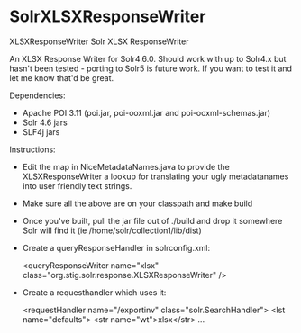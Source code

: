 # SolrXLSXResponseWriter
XLSXResponseWriter
Solr XLSX ResponseWriter 

An XLSX Response Writer for Solr4.6.0. Should work with up to Solr4.x but hasn't been tested - porting to Solr5 is future work. If you want to test it and let me know that'd be great.

Dependencies:
* Apache POI 3.11 (poi.jar, poi-ooxml.jar and poi-ooxml-schemas.jar)
* Solr 4.6 jars
* SLF4j jars


Instructions:
* Edit the map in NiceMetadataNames.java to provide the XLSXResponseWriter a lookup for translating your ugly metadatanames into user friendly text strings. 

* Make sure all the above are on your classpath and make build

* Once you've built, pull the jar file out of ./build and drop it somewhere Solr will find it (ie /home/solr/collection1/lib/dist)

* Create a queryResponseHandler in solrconfig.xml:

    &lt;queryResponseWriter name="xlsx" class="org.stig.solr.response.XLSXResponseWriter" /&gt;

* Create a requesthandler which uses it:
    
    &lt;requestHandler name="/exportinv" class="solr.SearchHandler"&gt;
      &lt;lst name="defaults"&gt;
       &lt;str name="wt"&gt;xlsx&lt;/str&gt;
...
